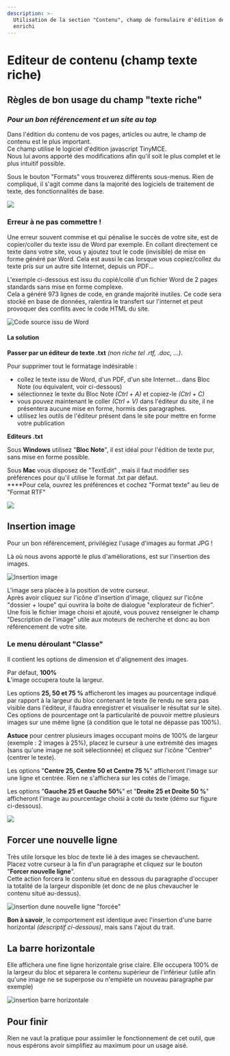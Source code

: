 ```yaml
---
description: >-
  Utilisation de la section "Contenu", champ de formulaire d'édition de texte
  enrichi
---
```


# Editeur de contenu \(champ texte riche\)

## Règles de bon usage du champ "texte riche"

### _Pour un bon référencement et un site au top_

Dans l'édition du contenu de vos pages, articles ou autre, le champ de contenu est le plus important.  
Ce champ utilise le logiciel d'édition javascript TinyMCE.  
Nous lui avons apporté des modifications afin qu'il soit le plus complet et le plus intuitif possible.

Sous le bouton "Formats" vous trouverez différents sous-menus. Rien de compliqué, il s'agit comme dans la majorité des logiciels de traitement de texte, des fonctionnalités de base.

![](../.gitbook/assets/coti-cms-tinymce-formats.gif)

### Erreur à ne pas commettre !

Une erreur souvent commise et qui pénalise le succès de votre site, est de copier/coller du texte issu de Word par exemple. En collant directement ce texte dans votre site, vous y ajoutez tout le code \(invisible\) de mise en forme généré par Word. Cela est aussi le cas lorsque vous copiez/collez du texte pris sur un autre site Internet, depuis un PDF...

L'exemple ci-dessous est issu du copié/collé d'un fichier Word de  2 pages standards sans mise en forme complexe.  
Cela a généré 973 lignes de code, en grande majorité inutiles. Ce code sera stocké en base de données, ralentira le transfert sur l'internet et peut provoquer des conflits avec le code HTML du site.

![Code source issu de Word](../.gitbook/assets/editor2.jpg)

#### La solution

**Passer par un éditeur de texte .txt** _\(non riche tel .rtf, .doc, ...\)_.

Pour supprimer tout le formatage indésirable :  
- collez le texte issu de Word, d'un PDF, d'un site Internet... dans Bloc Note \(ou équivalent, voir ci-dessous\)  
- sélectionnez le texte du Bloc Note _\(Ctrl + A\)_ et copiez-le _\(Ctrl + C\)_  
- vous pouvez maintenant le coller _\(Ctrl + V\)_ dans l'éditeur du site, il ne présentera aucune mise en forme, hormis des paragraphes.  
- utilisez les outils de l'éditeur présent dans le site pour mettre en forme votre publication  


**Editeurs .txt**

Sous **Windows** utilisez "**Bloc Note**", il est idéal pour l'édition de texte pur, sans mise en forme possible.

Sous **Mac** vous disposez de "TextEdit" , mais il faut modifier ses préférences pour qu'il utilise le format .txt par défaut.  
****Pour cela, ouvrez les préférences et cochez "Format texte" au lieu de "Format RTF"

![](../.gitbook/assets/pref-textedit.jpg)

## Insertion image
Pour un bon référencement, privilégiez l'usage d'images au format JPG !

Là où nous avons apporté le plus d'améliorations, est sur l'insertion des images.

![Insertion image](../.gitbook/assets/coti-cms-tinymce-insert-img.gif)

L'image sera placée à la position de votre curseur.  
Après avoir cliquez sur l'icône d'insertion d'image, cliquez sur l'icône "dossier + loupe" qui ouvrira la boite de dialogue "explorateur de fichier".  
Une fois le fichier image choisi et ajouté, vous pouvez renseigner le champ "Description de l'image" utile aux moteurs de recherche et donc au bon référencement de votre site.

### **Le menu déroulant "Classe"**

Il contient les options de dimension et d'alignement des images.

Par défaut, **100%  
L**'image occupera toute la largeur.

Les options **25, 50 et 75 %** afficheront les images au pourcentage indiqué par rapport à la largeur du bloc contenant le texte \(le rendu ne sera pas visible dans l'éditeur, il faudra enregistrer et visualiser le résultat sur le site\).  
Ces options de pourcentage ont la particularité de pouvoir mettre plusieurs images sur une même ligne \(à condition que le total ne dépasse pas 100%\).

**Astuce** pour centrer plusieurs images occupant moins de 100% de largeur \(exemple : 2 images à 25%\), placez le curseur à une extrémité des images \(sans qu'une image ne soit sélectionnée\) et cliquez sur l'icône "Centrer" \(centrer le texte\).

Les options "**Centre 25, Centre 50 et Centre 75 %**" afficheront l'image sur une ligne et centrée. Rien ne s'affichera sur les cotés de l'image.

Les options "**Gauche 25 et Gauche 50%**" et "**Droite 25 et Droite 50 %**" afficheront l'image au pourcentage choisi à coté du texte \(démo sur figure ci-dessous\).

![](../.gitbook/assets/coti-cms-tinymce-img-align.gif)

## Forcer une nouvelle ligne

Très utile lorsque les bloc de texte lié à des images se chevauchent.  
Placez votre curseur à la fin d'un paragraphe et cliquez sur le bouton "**Forcer nouvelle ligne**".   
Cette action forcera le contenu situé en dessous du paragraphe d'occuper la totalité de la largeur disponible \(et donc de ne plus chevaucher le contenu situé au-dessus\).

![insertion dune nouvelle ligne &quot;forc&#xE9;e&quot;](../.gitbook/assets/capt-ecran-2019-05-29-a-15.14.28.jpg)

**Bon à savoir**, le comportement est identique avec l'insertion d'une barre horizontal _\(descriptif ci-dessous\)_, mais sans l'ajout du trait.

## La barre horizontale

Elle affichera une fine ligne horizontale grise claire. Elle occupera 100% de la largeur du bloc et séparera le contenu supérieur de l'inférieur \(utile afin qu'une image ne se superpose ou n'empiète un nouveau paragraphe par exemple\)

![insertion barre horizontale](../.gitbook/assets/capt-ecran-2019-05-29-a-15.14.41.jpg)

## Pour finir

Rien ne vaut la pratique pour assimiler le fonctionnement de cet outil, que nous espérons avoir simplifiez au maximum pour un usage aisé.

